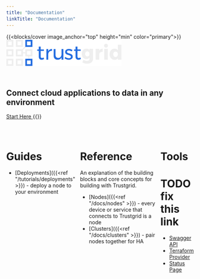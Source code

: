 ```yaml
---
title: "Documentation"
linkTitle: "Documentation"
---
```


{{<blocks/cover image_anchor="top" height="min" color="primary">}}
<img src="img/logo.svg" style="height: 5em; margin-bottom: 2em;"/>

<h2>Connect cloud applications to data in any environment</h2>
<a
	class="btn btn-lg btn-primary font-weight-bold my-4"
	href="getting-started"
>
Start Here
</a>
{{</blocks/cover>}}

<div class="container" style="margin-top: 3em;">
<div style="display: flex; flex-direction: row; justify-content: center; align-items: top; margin-top: 3em;">

<div class="container">

# Guides

- [Deployments]({{<ref "/tutorials/deployments" >}}) - deploy a node to your environment

</div>

<div class="container">

# Reference

An explanation of the building blocks and core concepts for building with Trustgrid.

- [Nodes]({{<ref "/docs/nodes" >}}) - every device or service that connects to Trustgrid is a node
- [Clusters]({{<ref "/docs/clusters" >}}) - pair nodes together for HA
</div>

<div class="container">

# Tools

# TODO fix this link

- [Swagger API](https://portal.trustgrid.io/api-docs/ui)
- [Terraform Provider](https://registry.terraform.io/providers/trustgrid/tg/latest)
- [Status Page](https://status.trustgrid.io/)

</div>
</div>
</div>